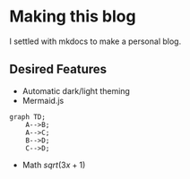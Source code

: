 # Making this blog

I settled with mkdocs to make a personal blog.

## Desired Features
- Automatic dark/light theming
- Mermaid.js
```mermaid
graph TD;
    A-->B;
    A-->C;
    B-->D;
    C-->D;
```
- Math
$sqrt(3x+1)$
